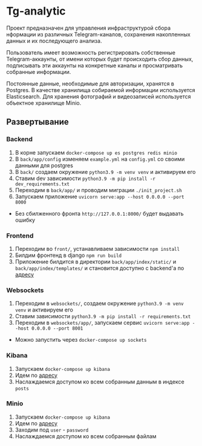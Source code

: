 # Tg-analytic

Проект предназначен для управления инфраструктурой сбора нформации из различных Telegram-каналов,
сохранения накопленных данных и их последующего анализа.

Пользователь имеет возможность регистрировать собственные Telegram-аккаунты, от имени которых будет происходить
сбор данных, подписывать эти аккаунты на конкретные каналы и просматривать собранные информации.

Постоянные данные, необходимые для авторизации, хранятся в Postgres.
В качестве хранилища собираемой информации используется Elasticsearch.
Для хранения фотографий и видеозаписей используется объектное хранилище Minio.

## Развертывание
### Backend
1) В корне запускаем `docker-compose up es postgres redis minio`
2) В `back/app/config` изменяем `example.yml` на `config.yml` со своими данными для postgres
3) В `back/` создаем окружение `python3.9 -m venv venv` и активируем его
4) Ставим dev зависимости `python3.9 -m pip install -r dev_requirements.txt`
5) Переходим в `back/app/` и проводим миграции `./init_project.sh`
6) Запускаем приложение `uvicorn serve:app --host 0.0.0.0 --port 8000`
* Без сбилженного фронта `http://127.0.0.1:8000/` будет выдавать ошибку

### Frontend
1) Переходим во `front/`, устанавливаем зависимости `npm install`
2) Билдим фронтенд в django `npm run build`
3) Приложение билдится в директории `back/app/index/static/` и `back/app/index/templates/`
и становится доступно с backend'а по [адресу](http://127.0.0.1:8000/)

### Websockets
1) Переходим в `websockets/`, создаем окружение `python3.9 -m venv venv` и активируем его
2) Ставим зависимости `python3.9 -m pip install -r requirements.txt`
3) Переходим в `websockets/app/`, запускаем сервис `uvicorn serve:app --host 0.0.0.0 --port 8001`
* Можно запустить через `docker-compose up sockets`

### Kibana
1) Запускаем `docker-compose up kibana`
2) Идем по [адресу](http://127.0.0.1:5601)
3) Наслаждаемся доступом ко всем собранным данным в индексе `posts`

### Minio
1) Запускаем `docker-compose up kibana`
2) Идем по [адресу](http://127.0.0.1:9001/)
3) Заходим под `user` - `password`
3) Наслаждаемся доступом ко всем собранным файлам
